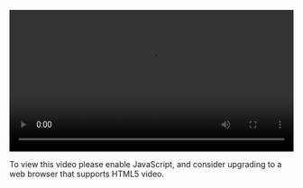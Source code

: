 <video controls="" style="width: 100%; display: block;"><source src="http://o86bpj665.bkt.clouddn.com/chrome-devtools/4-3-exceptions.mp4" type="video/mp4"><p>To view this video please enable JavaScript, and consider upgrading to a web browser that supports HTML5 video.</p></video>

